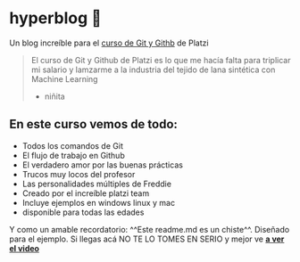 # hyperblog 🎃 
Un blog increíble para el [curso de Git y Githb](https://platzi.com/clases/git-github/ "curso de Git y Githb") de Platzi
> El curso de Git y Github de Platzi es lo que me hacía falta para triplicar mi salario y lamzarme a la industria del tejido de lana sintética con Machine Learning
> - niñita

## En este curso vemos de todo:
* Todos los comandos de Git
* El flujo de trabajo en Github
* El verdadero amor por las buenas prácticas
* Trucos muy locos del profesor 
* Las personalidades múltiples de Freddie
* Creado por el increíble platzi team
* Incluye ejemplos en windows linux y mac
* disponible para todas las edades



Y como un amable recordatorio: ^^Este readme.md es un chiste^^. Diseñado para el ejemplo. Si llegas acá NO TE LO TOMES EN SERIO y mejor ve [**a ver el video**](https://youtu.be/mUi9mOqPhf8 "a ver el video")